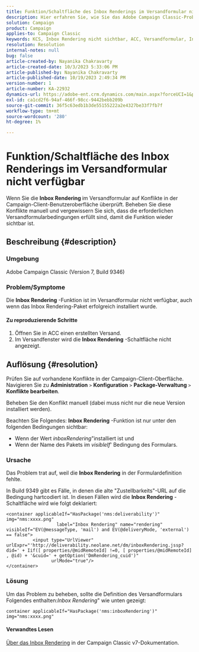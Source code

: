 ```yaml
---
title: Funktion/Schaltfläche des Inbox Renderings im Versandformular nicht verfügbar
description: Hier erfahren Sie, wie Sie das Adobe Campaign Classic-Problem manuell beheben können, wenn die Schaltfläche Inbox Rendering im Versandformular nicht sichtbar ist. Auf Konflikte prüfen.
solution: Campaign
product: Campaign
applies-to: Campaign Classic
keywords: KCS, Inbox Rendering nicht sichtbar, ACC, Versandformular, Inbox Rendering
resolution: Resolution
internal-notes: null
bug: false
article-created-by: Nayanika Chakravarty
article-created-date: 10/3/2023 5:33:06 PM
article-published-by: Nayanika Chakravarty
article-published-date: 10/19/2023 2:49:34 PM
version-number: 1
article-number: KA-22932
dynamics-url: https://adobe-ent.crm.dynamics.com/main.aspx?forceUCI=1&pagetype=entityrecord&etn=knowledgearticle&id=3b69b0e4-1262-ee11-be6e-6045bd006b3d
exl-id: ca1cd2f6-94af-466f-98cc-9442bebb209b
source-git-commit: 36f5c63edb1b3de55155222a2e4327be33f7fb7f
workflow-type: tm+mt
source-wordcount: '280'
ht-degree: 1%

---
```


# Funktion/Schaltfläche des Inbox Renderings im Versandformular nicht verfügbar


Wenn Sie die <b>Inbox Rendering </b>im Versandformular auf Konflikte in der Campaign-Client-Benutzeroberfläche überprüft. Beheben Sie diese Konflikte manuell und vergewissern Sie sich, dass die erforderlichen Versandformularbedingungen erfüllt sind, damit die Funktion wieder sichtbar ist.

## Beschreibung {#description}


### Umgebung

Adobe Campaign Classic (Version 7, Build 9346)

### Problem/Symptome

Die <b>Inbox Rendering</b> -Funktion ist im Versandformular nicht verfügbar, auch wenn das Inbox Rendering-Paket erfolgreich installiert wurde.

#### Zu reproduzierende Schritte

1. Öffnen Sie in ACC einen erstellten Versand.
2. Im Versandfenster wird die <b>Inbox Rendering</b> -Schaltfläche nicht angezeigt.



## Auflösung {#resolution}


Prüfen Sie auf vorhandene Konflikte in der Campaign-Client-Oberfläche. Navigieren Sie zu <b>Administration</b> `>`  <b>Konfiguration</b> `>`  <b>Package-Verwaltung</b> `>`  <b>Konflikte bearbeiten</b>.

Beheben Sie den Konflikt manuell (dabei muss nicht nur die neue Version installiert werden).

Beachten Sie Folgendes: <b>Inbox Rendering</b> -Funktion ist nur unter den folgenden Bedingungen sichtbar:

- Wenn der Wert *inboxRendering*&quot;installiert ist und
- Wenn der Name des Pakets im *visibleIf*&#39; Bedingung des Formulars.


### Ursache

Das Problem trat auf, weil die <b>Inbox Rendering</b> in der Formulardefinition fehlte.

In Build 9349 gibt es Fälle, in denen die alte &quot;Zustellbarkeits&quot;-URL auf die Bedingung hartcodiert ist. In diesen Fällen wird die <b>Inbox Rendering</b> -Schaltfläche wird wie folgt deklariert:


```
<container applicableIf="HasPackage('nms:deliverability')" img="nms:xxxx.png"
                   label="Inbox Rendering" name="rendering" visibleIf="EV(@messageType, 'mail') and EV(@deliveryMode, 'external') == false">
          <input type="UrlViewer" urlExpr="'http://deliverability.neolane.net/dm/inboxRendering.jssp?did=' + Iif([ properties/@midRemoteId] !=0, [ properties/@midRemoteId] , @id) + '&cuid=' + getOption('DmRendering_cuid')"
                 urlMode="true"/>
</container>
```


### Lösung

Um das Problem zu beheben, sollte die Definition des Versandformulars Folgendes enthalten:*Inbox Rendering*&quot; wie unten gezeigt:


```
container applicableIf="HasPackage('nms:inboxRendering')" img="nms:xxxx.png"
```


#### <b>Verwandtes Lesen</b> 

[Über das Inbox Rendering](https://experienceleague.adobe.com/docs/campaign-classic/using/sending-messages/deliverability-management/inbox-rendering.html?lang=en#about-inbox-rendering) in der Campaign Classic v7-Dokumentation.
